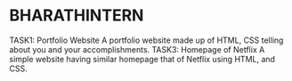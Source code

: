 # BHARATHINTERN
TASK1: Portfolio Website A portfolio website made up of HTML, CSS telling about you and your accomplishments. 
TASK3: Homepage of Netflix A simple website having similar homepage that of Netflix using HTML, and CSS. 
